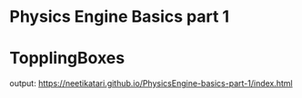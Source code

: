 # Physics Engine Basics part 1
# TopplingBoxes
output: https://neetikatari.github.io/PhysicsEngine-basics-part-1/index.html
